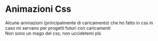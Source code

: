 # Animazioni Css
Alcune animazioni (principalmente di caricamento) che ho fatto in css in caso mi servano per progetti futuri con caricamenti    
Non sono un mago del css, non uccidetemi pls

